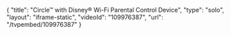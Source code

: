 {
    "title": "Circle&trade; with Disney&reg; Wi-Fi Parental Control Device",
    "type": "solo",
    "layout": "iframe-static",
    "videoId": "109976387",
    "url": "\/tvpembed\/109976387"
}